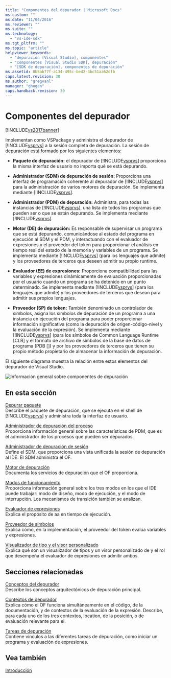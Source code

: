 ```yaml
---
title: "Componentes del depurador | Microsoft Docs"
ms.custom: ""
ms.date: "11/04/2016"
ms.reviewer: ""
ms.suite: ""
ms.technology: 
  - "vs-ide-sdk"
ms.tgt_pltfrm: ""
ms.topic: "article"
helpviewer_keywords: 
  - "depuración [Visual Studio], componentes"
  - "componentes [Visual Studio SDK], depuración"
  - "[SDK de depuración], componentes de depuración"
ms.assetid: 8b8ab77f-a134-495c-be42-3bc51aa62dfb
caps.latest.revision: 30
ms.author: "gregvanl"
manager: "ghogen"
caps.handback.revision: 30
---
```

# Componentes del depurador
[!INCLUDE[vs2017banner](../../code-quality/includes/vs2017banner.md)]

Implementan como VSPackage y administra el depurador de [!INCLUDE[vsprvs](../../code-quality/includes/vsprvs_md.md)] a la sesión completa de depuración.  La sesión de depuración está formado por los siguientes elementos:  
  
-   **Paquete de depuración:** el depurador de [!INCLUDE[vsprvs](../../code-quality/includes/vsprvs_md.md)] proporciona la misma interfaz de usuario no importa qué se está depurando.  
  
-   **Administrador \(SDM\) de depuración de sesión:** Proporciona una interfaz de programación coherente al depurador de [!INCLUDE[vsprvs](../../code-quality/includes/vsprvs_md.md)] para la administración de varios motores de depuración.  Se implementa mediante [!INCLUDE[vsprvs](../../code-quality/includes/vsprvs_md.md)].  
  
-   **Administrador \(PDM\) de depuración:** Administra, para todas las instancias de [!INCLUDE[vsprvs](../../code-quality/includes/vsprvs_md.md)], una lista de todos los programas que pueden ser o que se están depurando.  Se implementa mediante [!INCLUDE[vsprvs](../../code-quality/includes/vsprvs_md.md)].  
  
-   **Motor \(DE\) de depuración:** Es responsable de supervisar un programa que se está depurando, comunicándose al estado del programa en ejecución al SDM y el PDM, y interactuando con el evaluador de expresiones y el proveedor del token para proporcionar el análisis en tiempo real del estado de la memoria y variables de un programa.  Se implementa mediante [!INCLUDE[vsprvs](../../code-quality/includes/vsprvs_md.md)] \(para los lenguajes que admite\) y los proveedores de terceros que deseen admitir su propio runtime.  
  
-   **Evaluador \(EE\) de expresiones:** Proporciona compatibilidad para las variables y expresiones dinámicamente de evaluación proporcionadas por el usuario cuando un programa se ha detenido en un punto determinado.  Se implementa mediante [!INCLUDE[vsprvs](../../code-quality/includes/vsprvs_md.md)] \(para los lenguajes que admite\) y los proveedores de terceros que desean para admitir sus propios lenguajes.  
  
-   **Proveedor \(SP\) de token:** También denominado un controlador de símbolos, asigna los símbolos de depuración de un programa a una instancia en ejecución del programa para poder proporcionar información significativa \(como la depuración de origen\-código\-nivel y la evaluación de la expresión\).  Se implementa mediante [!INCLUDE[vsprvs](../../code-quality/includes/vsprvs_md.md)] \(para los símbolos de Common Language Runtime \[CLR\] y el formato de archivo de símbolos de la base de datos de programa \(PDB \[\]\) y por los proveedores de terceros que tienen su propio método propietario de almacenar la información de depuración.  
  
 El siguiente diagrama muestra la relación entre estos elementos del depurador de Visual Studio.  
  
 ![Información general sobre componentes de depuración](~/extensibility/debugger/media/dbugcompovrview.gif "DBugCompOvrview")  
  
## En esta sección  
 [Depurar paquete](../../extensibility/debugger/debug-package.md)  
 Describe el paquete de depuración, que se ejecuta en el shell de [!INCLUDE[vsprvs](../../code-quality/includes/vsprvs_md.md)] y administra toda la interfaz de usuario.  
  
 [Administrador de depuración del proceso](../../extensibility/debugger/process-debug-manager.md)  
 Proporciona información general sobre las características de PDM, que es el administrador de los procesos que pueden ser depurados.  
  
 [Administrador de depuración de sesión](../../extensibility/debugger/session-debug-manager.md)  
 Define el SDM, que proporciona una vista unificada la sesión de depuración al IDE.  El SDM administra el OF.  
  
 [Motor de depuración](../../extensibility/debugger/debug-engine.md)  
 Documenta los servicios de depuración que el OF proporciona.  
  
 [Modos de funcionamiento](../../extensibility/debugger/operational-modes.md)  
 Proporciona información general sobre los tres modos en los que el IDE puede trabajar: modo de diseño, modo de ejecución, y el modo de interrupción.  Los mecanismos de transición también se analizan.  
  
 [Evaluador de expresiones](../../extensibility/debugger/expression-evaluator.md)  
 Explica el propósito de aa en tiempo de ejecución.  
  
 [Proveedor de símbolos](../../extensibility/debugger/symbol-provider.md)  
 Explica cómo, en la implementación, el proveedor del token evalúa variables y expresiones.  
  
 [Visualizador de tipo y el visor personalizado](../../extensibility/debugger/type-visualizer-and-custom-viewer.md)  
 Explica qué son un visualizador de tipos y un visor personalizado de y el rol que desempeña el evaluador de expresiones en admitir ambos.  
  
## Secciones relacionadas  
 [Conceptos del depurador](../../extensibility/debugger/debugger-concepts.md)  
 Describe los conceptos arquitectónicos de depuración principal.  
  
 [Contextos de depurador](../../extensibility/debugger/debugger-contexts.md)  
 Explica cómo el OF funciona simultáneamente en el código, de la documentación, y de contextos de la evaluación de la expresión.  Describe, para cada uno de los tres contextos, location, de la posición, o de evaluación relevante para el.  
  
 [Tareas de depuración](../../extensibility/debugger/debugging-tasks.md)  
 Contiene vínculos a las diferentes tareas de depuración, como iniciar un programa y evaluación de expresiones.  
  
## Vea también  
 [Introducción](../../extensibility/debugger/getting-started-with-debugger-extensibility.md)